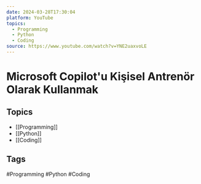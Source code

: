 ```yaml
---
date: 2024-03-28T17:30:04
platform: YouTube
topics:
  - Programming
  - Python
  - Coding
source: https://www.youtube.com/watch?v=YNE2uaxvoLE
---
```

# Microsoft Copilot'u Kişisel Antrenör Olarak Kullanmak

## Topics
- [[Programming]]
- [[Python]]
- [[Coding]]

## Tags
#Programming #Python #Coding